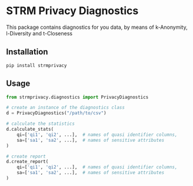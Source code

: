 # STRM Privacy Diagnostics


This package contains diagnostics for you data, by means of k-Anonymity, l-Diversity and t-Closeness

## Installation


```
pip install strmprivacy
```

## Usage


```python
from strmprivacy.diagnostics import PrivacyDiagnostics

# create an instance of the diagnostics class
d = PrivacyDiagnostics("/path/to/csv")

# calculate the statistics
d.calculate_stats(
    qi=['qi1', 'qi2', ...],  # names of quasi identifier columns,
    sa=['sa1', 'sa2', ...],  # names of sensitive attributes
)

# create report
d.create_report(
    qi=['qi1', 'qi2', ...],  # names of quasi identifier columns,
    sa=['sa1', 'sa2', ...],  # names of sensitive attributes
)
```